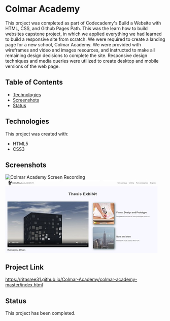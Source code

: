# Colmar Academy

This project was completed as part of Codecademy's Build a Website with HTML, CSS, and Github Pages Path. This was the learn how to build websites capstone project, in which we applied everything we had learned to build a responsive site from scratch. We were required to create a landing page for a new school, Colmar Academy. We were provided with wireframes and video and images resources, and instructed to make all remaining design decisions to complete the site. Responsive design techniques and media queries were utilized to create desktop and mobile versions of the web page.

## Table of Contents

- [Technologies](#technologies)
- [Screenshots](#screenshots)
- [Status](#status)

## Technologies

This project was created with:

- HTML5
- CSS3

## Screenshots

![Colmar Academy Screen Recording](resources/images/colmar-academy-screen-recording.gif)
![Project Image 1](resources/images/project-image-1.jpg)

## Project Link 

https://ritasree31.github.io/Colmar-Academy/colmar-academy-master/index.html

## Status

This project has been completed.
